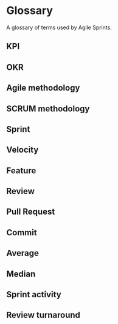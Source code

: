 # Glossary

A glossary of terms used by Agile Sprints.

## KPI

## OKR

## Agile methodology

## SCRUM methodology

## Sprint

## Velocity

## Feature

## Review

## Pull Request

## Commit

## Average

## Median

## Sprint activity

## Review turnaround
